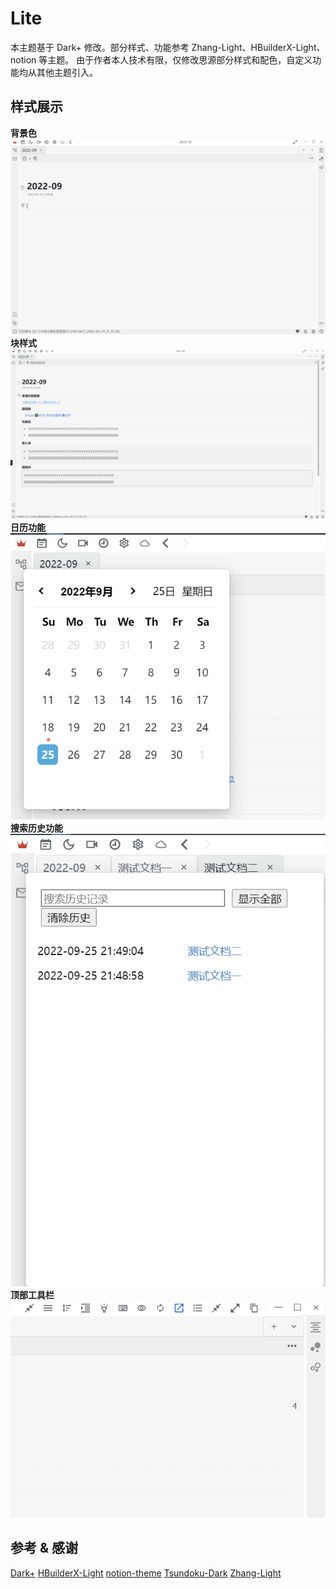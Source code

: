 # Lite
本主题基于 Dark+ 修改。部分样式、功能参考 Zhang-Light、HBuilderX-Light、notion 等主题。
由于作者本人技术有限，仅修改思源部分样式和配色，自定义功能均从其他主题引入。

## 样式展示
**背景色**
![](/image/README/%E8%83%8C%E6%99%AF%E8%89%B2.png)
**块样式**
![](/image/README/%E5%9D%97%E5%B1%95%E7%A4%BA.png)
**日历功能**
![](/image/README/%E6%97%A5%E5%8E%86%E5%8A%9F%E8%83%BD.png)
**搜索历史功能**
![](/image/README/%E6%90%9C%E7%B4%A2%E5%8E%86%E5%8F%B2%E5%8A%9F%E8%83%BD.png)
**顶部工具栏**
![](/image/README/%E9%A1%B6%E9%83%A8%E5%B7%A5%E5%85%B7%E6%A0%8F.png)

## 参考 & 感谢
[Dark+](https://github.com/Zuoqiu-Yingyi/siyuan-theme-dark-plus)
[HBuilderX-Light](https://github.com/UFDXD/HBuilderX-Light)
[notion-theme](https://github.com/royc01/notion-theme)
[Tsundoku-Dark](https://github.com/Achuan-2/siyuan-themes-tsundoku-dark)
[Zhang-Light](https://github.com/UserZYF/zhang-light)
